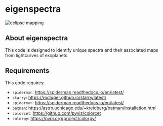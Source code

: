 # eigenspectra

![eclipse mapping](eclipse_mapping_logo-1.png)

## About eigenspectra
This code is designed to identify unique spectra and their associated maps from lightcurves of exoplanets.

## Requirements
This code requires:

 - `spiderman`: <https://spiderman.readthedocs.io/en/latest/>
 - `starry`: <https://rodluger.github.io/starry/latest/>
 - `spiderman`: <https://spiderman.readthedocs.io/en/latest/>
 - `batman`: <https://astro.uchicago.edu/~kreidberg/batman/installation.html>
 - `colorcet`: <https://github.com/pyviz/colorcet>
 - `colorpy`: <https://pypi.org/project/colorpy/>
 
